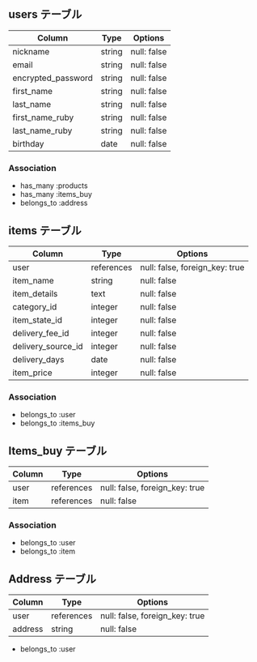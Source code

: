 ## users テーブル

| Column             | Type   | Options     |
| ------------------ | ------ | ----------- |
| nickname           | string | null: false |
| email              | string | null: false |
| encrypted_password | string | null: false |
| first_name         | string | null: false |
| last_name          | string | null: false |
| first_name_ruby    | string | null: false |
| last_name_ruby     | string | null: false |
| birthday           | date   | null: false |

### Association

- has_many :products
- has_many :items_buy
- belongs_to :address

## items テーブル

| Column             | Type       | Options                        |
| ------------------ | ---------- | ------------------------------ |
| user               | references | null: false, foreign_key: true |
| item_name          | string     | null: false                    |
| item_details       | text       | null: false                    |
| category_id        | integer    | null: false                    |
| item_state_id      | integer    | null: false                    |
| delivery_fee_id    | integer    | null: false                    |
| delivery_source_id | integer    | null: false                    |
| delivery_days      | date       | null: false                    |
| item_price         | integer    | null: false                    |

### Association

- belongs_to :user
- belongs_to :items_buy

## Items_buy テーブル

| Column | Type       | Options                        |
| ------ | ---------- | ------------------------------ |
| user   | references | null: false, foreign_key: true |
| item   | references | null: false                    |

### Association

- belongs_to :user
- belongs_to :item

## Address テーブル

| Column  | Type       | Options                        |
| ------- | ---------- | ------------------------------ |
| user    | references | null: false, foreign_key: true |
| address | string     | null: false                    |

- belongs_to :user